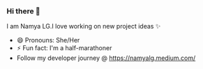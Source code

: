 ### Hi there 👋

<!--
**Namyalg/Namyalg** is a ✨ _special_ ✨ repository because its `README.md` (this file) appears on your GitHub profile.
-->
I am Namya LG.I love working on new project ideas ✨
- 😄 Pronouns: She/Her
- ⚡ Fun fact: I'm a half-marathoner
- Follow my developer journey @ https://namyalg.medium.com/




<!--- 
![Namya's github stats](https://github-readme-stats.vercel.app/api?username=Namyalg&show_icons=true&theme=radical)
- 📫 How to reach me: https://www.linkedin.com/in/namyalg/
![](https://komarev.com/ghpvc/?username=Namyalg&label=PROFILE+VIEWS)
👯 I’m looking to collaborate on ...
- 🤔 I’m looking for help with ...
- 💬 Ask me about ...-->


